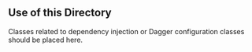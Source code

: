 ## Use of this Directory

Classes related to dependency injection or Dagger configuration classes should be placed here.